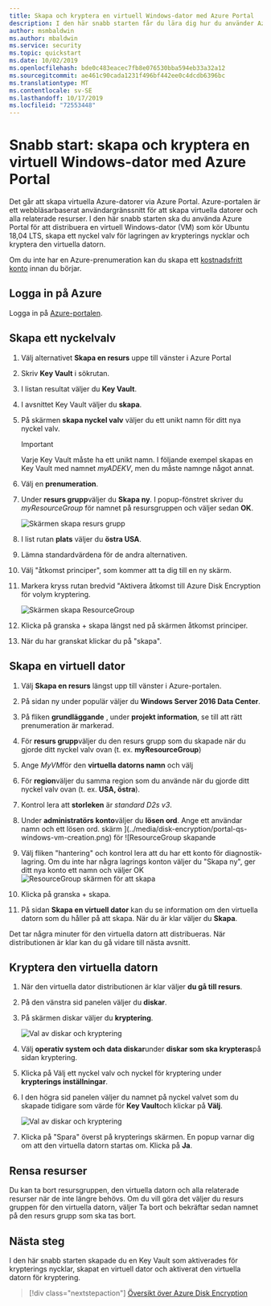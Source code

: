 ```yaml
---
title: Skapa och kryptera en virtuell Windows-dator med Azure Portal
description: I den här snabb starten får du lära dig hur du använder Azure Portal för att skapa och kryptera en virtuell Windows-dator
author: msmbaldwin
ms.author: mbaldwin
ms.service: security
ms.topic: quickstart
ms.date: 10/02/2019
ms.openlocfilehash: bde0c483eacec7fb8e076530bba594eb33a32a12
ms.sourcegitcommit: ae461c90cada1231f496bf442ee0c4dcdb6396bc
ms.translationtype: MT
ms.contentlocale: sv-SE
ms.lasthandoff: 10/17/2019
ms.locfileid: "72553448"
---
```

# <a name="quickstart-create-and-encrypt-a-windows-virtual-machine-with-the-azure-portal"></a>Snabb start: skapa och kryptera en virtuell Windows-dator med Azure Portal

Det går att skapa virtuella Azure-datorer via Azure Portal. Azure-portalen är ett webbläsarbaserat användargränssnitt för att skapa virtuella datorer och alla relaterade resurser. I den här snabb starten ska du använda Azure Portal för att distribuera en virtuell Windows-dator (VM) som kör Ubuntu 18,04 LTS, skapa ett nyckel valv för lagringen av krypterings nycklar och kryptera den virtuella datorn.

Om du inte har en Azure-prenumeration kan du skapa ett [kostnadsfritt konto](https://azure.microsoft.com/free/?WT.mc_id=A261C142F) innan du börjar.

## <a name="sign-in-to-azure"></a>Logga in på Azure

Logga in på [Azure-portalen](https://portal.azure.com).

## <a name="create-a-key-vault"></a>Skapa ett nyckelvalv

1. Välj alternativet **Skapa en resurs** uppe till vänster i Azure Portal
1. Skriv **Key Vault** i sökrutan.
1. I listan resultat väljer du **Key Vault**.
1. I avsnittet Key Vault väljer du **skapa**.
1. På skärmen **skapa nyckel valv** väljer du ett unikt namn för ditt nya nyckel valv.

    > [!Important]
    > Varje Key Vault måste ha ett unikt namn. I följande exempel skapas en Key Vault med namnet *myADEKV*, men du måste namnge något annat.

1. Välj en **prenumeration**.
1.  Under **resurs grupp**väljer du **Skapa ny**. I popup-fönstret skriver du *myResourceGroup* för namnet på resursgruppen och väljer sedan **OK**. 

    ![Skärmen skapa resurs grupp](../media/disk-encryption/portal-qs-keyvaultcreation.png)

1. I list rutan **plats** väljer du **östra USA**.
1. Lämna standardvärdena för de andra alternativen.
1. Välj "åtkomst principer", som kommer att ta dig till en ny skärm.
1. Markera kryss rutan bredvid "Aktivera åtkomst till Azure Disk Encryption för volym kryptering.

    ![Skärmen skapa ResourceGroup](../media/disk-encryption/portal-qs-keyvault-enable-encryption.png)

1. Klicka på granska + skapa längst ned på skärmen åtkomst principer.
1. När du har granskat klickar du på "skapa".

## <a name="create-a-virtual-machine"></a>Skapa en virtuell dator

1. Välj **Skapa en resurs** längst upp till vänster i Azure-portalen.

1. På sidan ny under populär väljer du **Windows Server 2016 Data Center**.
1. På fliken **grundläggande** , under **projekt information**, se till att rätt prenumeration är markerad.
1. För **resurs grupp**väljer du den resurs grupp som du skapade när du gjorde ditt nyckel valv ovan (t. ex. **myResourceGroup**)
1. Ange *MyVM*för den **virtuella datorns namn** och välj 
1. För **region**väljer du samma region som du använde när du gjorde ditt nyckel valv ovan (t. ex. **USA, östra**).
1. Kontrol lera att **storleken** är *standard D2s v3*.
1. Under **administratörs konto**väljer du **lösen ord**. Ange ett användar namn och ett lösen ord.
    skärm ](../media/disk-encryption/portal-qs-windows-vm-creation.png) för ![ResourceGroup skapande
1. Välj fliken "hantering" och kontrol lera att du har ett konto för diagnostik-lagring. Om du inte har några lagrings konton väljer du "Skapa ny", ger ditt nya konto ett namn och väljer OK ![ResourceGroup skärmen för att skapa ](../media/disk-encryption/portal-qs-vm-creation-storage.png)
1. Klicka på granska + skapa.
1. På sidan **Skapa en virtuell dator** kan du se information om den virtuella datorn som du håller på att skapa. När du är klar väljer du **Skapa**.

Det tar några minuter för den virtuella datorn att distribueras. När distributionen är klar kan du gå vidare till nästa avsnitt.

## <a name="encrypt-the-virtual-machine"></a>Kryptera den virtuella datorn

1. När den virtuella dator distributionen är klar väljer **du gå till resurs**.
1. På den vänstra sid panelen väljer du **diskar**.
1. På skärmen diskar väljer du **kryptering**. 

    ![Val av diskar och kryptering](../media/disk-encryption/portal-qs-disks-to-encryption.png)

1. Välj **operativ system och data diskar**under **diskar som ska krypteras**på sidan kryptering.
1. Klicka på Välj ett nyckel valv och nyckel för kryptering under **krypterings inställningar**.
1. I den högra sid panelen väljer du namnet på nyckel valvet som du skapade tidigare som värde för **Key Vault**och klickar på **Välj**.

    ![Val av diskar och kryptering](../media/disk-encryption/portal-qs-encrypt-vm-screen.png)
1. Klicka på "Spara" överst på krypterings skärmen. En popup varnar dig om att den virtuella datorn startas om. Klicka på **Ja**.


## <a name="clean-up-resources"></a>Rensa resurser

Du kan ta bort resursgruppen, den virtuella datorn och alla relaterade resurser när de inte längre behövs. Om du vill göra det väljer du resurs gruppen för den virtuella datorn, väljer Ta bort och bekräftar sedan namnet på den resurs grupp som ska tas bort.

## <a name="next-steps"></a>Nästa steg

I den här snabb starten skapade du en Key Vault som aktiverades för krypterings nycklar, skapat en virtuell dator och aktiverat den virtuella datorn för kryptering.  

> [!div class="nextstepaction"]
> [Översikt över Azure Disk Encryption](disk-encryption-overview.md)
